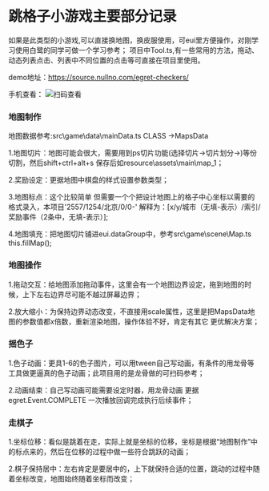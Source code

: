 # 跳格子小游戏主要部分记录

如果是此类型的小游戏,可以直接换地图，换皮服使用，可eui里方便操作，对刚学习使用白鹭的同学可做一个学习参考；
项目中Tool.ts,有一些常用的方法，拖动、动态列表点击、列表中不同位置的点击等可直接在项目里使用。

demo地址：https://source.nullno.com/egret-checkers/


手机查看：
![扫码查看](https://source.nullno.com/vue-upload/upload/y1hbUUQkQpTD9dpSSmLm6lFK1xqRL3.jpeg  '扫码查看')


### 地图制作
  
  地图数据参考:src\game\data\mainData.ts CLASS ->MapsData

  1.地图切片：地图可能会很大，需要用到ps切片功能(选择切片->切片划分->)等份切割，然后shift+ctrl+alt+s 
    保存后如resource\assets\main\map_1；
  
  2.奖励设定：更据地图中棋盘的样式设置参数类型；

  3.地图标点：这个比较简单 但需要一个个把设计地图上的格子中心坐标以需要的格式录入，本项目'2557/1254/北京/0/0-'
    解释为：[x/y/城市（无填-表示）/索引/奖励事件（2条中，无填-表示）];

  4.地图填充：把地图切片铺进eui.dataGroup中，参考src\game\scene\Map.ts  this.fillMap();
    
  
 
### 地图操作
  
  1.拖动交互：给地图添加拖动事件，这里会有一个地图边界设定，拖到地图的时候，上下左右边界尽可能不越过屏幕边界；

  2.放大缩小：为保持边界动态改变，不直接用scale属性，这里是把MapsData地图的参数值都x倍数，重新渲染地图，操作体验不好，肯定有其它  更优解决方案；

  
### 摇色子

   1.色子动画：更具1-6的色子图片，可以用tween自己写动画，有条件的用龙骨等工具做更逼真的色子动画；此项目用的是龙骨做的可扫码参考；

   2.动画结束：自己写动画可能需要设定时器，用龙骨动画 更据egret.Event.COMPLETE 一次播放回调完成执行后续事件；


### 走棋子

   1.坐标位移：看似是跳着在走，实际上就是坐标的位移，坐标是根据“地图制作”中的标点来的，然后在位移的过程中做一些符合跳跃的动画；

   2.棋子保持居中：左右肯定是要居中的，上下就保持合适的位置，跳动的过程中随着坐标改变，地图始终随着坐标而改变；


